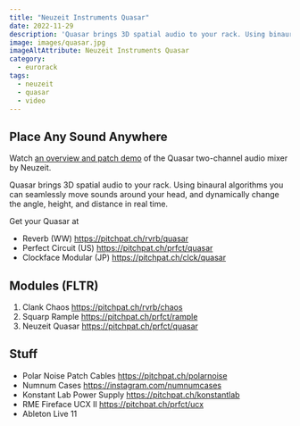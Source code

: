 ```yaml
---
title: "Neuzeit Instruments Quasar"
date: 2022-11-29
description: 'Quasar brings 3D spatial audio to your rack. Using binaural algorithms you can seamlessly move sounds around your head, and dynamically change the angle, height, and distance in real time.'
image: images/quasar.jpg
imageAltAttribute: Neuzeit Instruments Quasar
category: 
  - eurorack
tags: 
  - neuzeit
  - quasar
  - video
---
```


## Place Any Sound Anywhere 

Watch [an overview and patch demo](https://youtu.be/7w77K9tEB9E "Quasar on YouTube") of the Quasar two-channel audio mixer by Neuzeit.

Quasar brings 3D spatial audio to your rack. Using binaural algorithms you can seamlessly move sounds around your head, and dynamically change the angle, height, and distance in real time.

Get your Quasar at
* Reverb (WW)
   https://pitchpat.ch/rvrb/quasar
* Perfect Circuit (US)
   https://pitchpat.ch/prfct/quasar
* Clockface Modular (JP)
   https://pitchpat.ch/clck/quasar

## Modules (FLTR) 

1. Clank Chaos
    https://pitchpat.ch/rvrb/chaos
2. Squarp Rample
    https://pitchpat.ch/prfct/rample
3. Neuzeit Quasar
    https://pitchpat.ch/prfct/quasar

## Stuff

* Polar Noise Patch Cables
   https://pitchpat.ch/polarnoise
* Numnum Cases
   https://instagram.com/numnumcases
* Konstant Lab Power Supply
   https://pitchpat.ch/konstantlab
* RME Fireface UCX II
   https://pitchpat.ch/prfct/ucx
* Ableton Live 11
